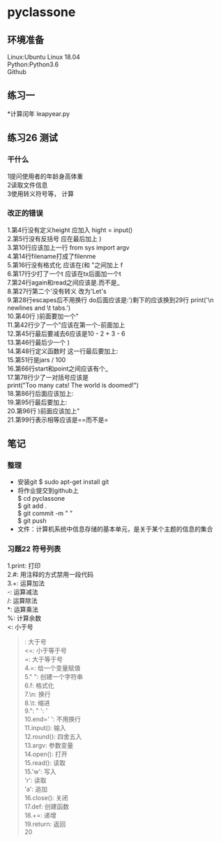 # pyclassone
## 环境准备 
Linux:Ubuntu Linux 18.04   
Python:Python3.6  
Github
## 练习一
*计算闰年
leapyear.py
## 练习26 测试
### 干什么
1提问使用者的年龄身高体重  
2读取文件信息  
3使用转义符号等， 计算  
### 改正的错误
1.第4行没有定义height 应加入 hight = input()  
2.第5行没有反括号 应在最后加上 )  
3.第10行应该加上一行 from sys import argv   
4.第14行filename打成了filenme   
5.第16行没有格式化 应该在(和 "之间加上 f   
6.第17行少打了一个t 应该在tx后面加一个t  
7.第24行again和read之间应该是.而不是_  
8.第27行第二个'没有转义 改为'Let\'s  
9.第28行escapes后不用换行 do后面应该是:')剩下的应该换到29行 print('\n newlines and \t tabs.')  
10.第40行 )前面要加一个"  
11.第42行少了一个"应该在第一个-前面加上  
12.第45行最后要减去6应该是10 - 2 + 3 - 6  
13.第46行最后少一个 )  
14.第48行定义函数时 这一行最后要加上:  
15.第51行是jars / 100  
16.第66行start和point之间应该有个_  
17.第78行少了一对括号应该是  
	print("Too many cats! The world is doomed!")  
18.第86行后面应该加上:  
19.第95行最后要加上:  
20.第96行 )前面应该加上"  
21.第99行表示相等应该是==而不是=  
## 笔记
### 整理
* 安装git $ sudo apt-get install git  
* 将作业提交到github上  
$ cd pyclassone  
$ git add .  
$ git commit -m " "  
$ git push  
* 文件：计算机系统中信息存储的基本单元，是关于某个主题的信息的集合
### 习题22 符号列表
1.print: 打印  
2.#: 用注释的方式禁用一段代码  
3.+: 运算加法  
  -: 运算减法  
  /: 运算除法  
  *: 运算乘法  
  %: 计算余数  
  <: 小于号  
  >: 大于号  
  <=: 小于等于号  
  >=: 大于等于号  
4.=: 给一个变量赋值  
5." ": 创建一个字符串  
6.f: 格式化  
7.\n: 换行  
8.\t: 缩进  
9.\": "  \': '  
10.end=' ': 不用换行  
11.input(): 输入  
12.round(): 四舍五入  
13.argv: 参数变量  
14.open(): 打开  
15.read(): 读取  
15.'w': 写入  
   'r': 读取  
   'a': 追加  
16.close(): 关闭  
17.def: 创建函数  
18.+=: 递增  
19.return: 返回  
20



































